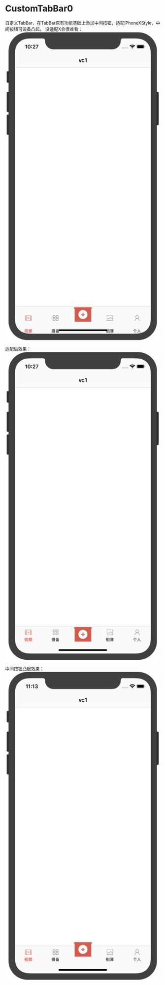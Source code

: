 # CustomTabBar0
自定义TabBar，在TabBar原有功能基础上添加中间按钮，适配iPhoneXStyle，中间按钮可设备凸起。
没适配X会很难看：
![image](https://github.com/coderMyron/CustomTabBar0/blob/master/tab1.png)

适配后效果：
![image](https://github.com/coderMyron/CustomTabBar0/blob/master/tab2.png)

中间按钮凸起效果：
![image](https://github.com/coderMyron/CustomTabBar0/blob/master/tab3.png)
